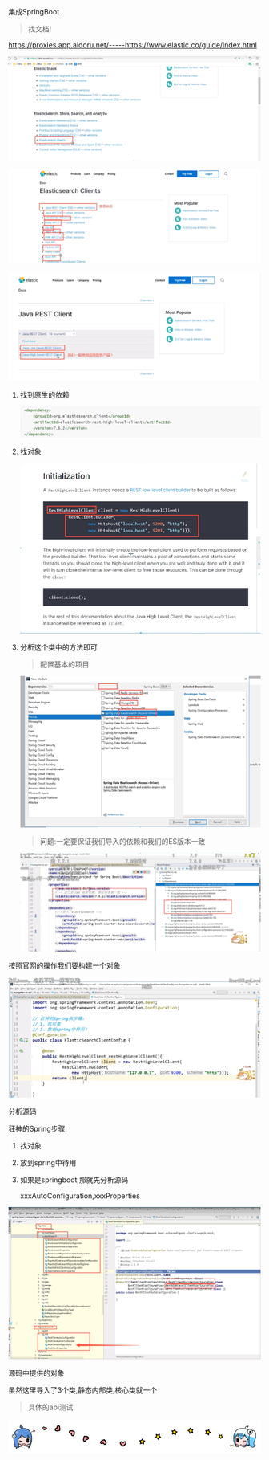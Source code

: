 集成SpringBoot

> 找文档!

 https://proxies.app.aidoru.net/-----https://www.elastic.co/guide/index.html 

![1597906806327](12_SpringBoot%E9%9B%86%E6%88%90ES%E8%AF%A6%E8%A7%A3.assets/1597906806327.png)

![1597906105998](12_SpringBoot%E9%9B%86%E6%88%90ES%E8%AF%A6%E8%A7%A3.assets/1597906105998.png)

![](12_SpringBoot%E9%9B%86%E6%88%90ES%E8%AF%A6%E8%A7%A3.assets/1597906924635.png)

1. 找到原生的依赖

   ![1597907074366](12_SpringBoot%E9%9B%86%E6%88%90ES%E8%AF%A6%E8%A7%A3.assets/1597907074366.png)

2. 找对象

   ![1597907115554](12_SpringBoot%E9%9B%86%E6%88%90ES%E8%AF%A6%E8%A7%A3.assets/1597907115554.png)

3. 分析这个类中的方法即可

   > 配置基本的项目

   ![1597907258818](12_SpringBoot%E9%9B%86%E6%88%90ES%E8%AF%A6%E8%A7%A3.assets/1597907258818.png)

   > 问题:一定要保证我们导入的依赖和我们的ES版本一致

   ![1597907493787](12_SpringBoot%E9%9B%86%E6%88%90ES%E8%AF%A6%E8%A7%A3.assets/1597907493787.png)

按照官网的操作我们要构建一个对象

![1597907737591](12_SpringBoot%E9%9B%86%E6%88%90ES%E8%AF%A6%E8%A7%A3.assets/1597907737591.png)

分析源码

狂神的Spring步骤:

1. 找对象

2. 放到spring中待用

3. 如果是springboot,那就先分析源码

   xxxAutoConfiguration,xxxProperties

   

![1597908504743](12_SpringBoot%E9%9B%86%E6%88%90ES%E8%AF%A6%E8%A7%A3.assets/1597908504743.png)

源码中提供的对象

虽然这里导入了3个类,静态内部类,核心类就一个

> 具体的api测试



![1597974149380](12_SpringBoot%E9%9B%86%E6%88%90ES%E8%AF%A6%E8%A7%A3.assets/1597974149380.png)